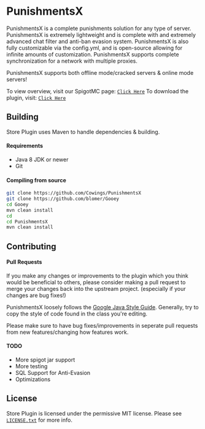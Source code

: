 # PunishmentsX
PunishmentsX is a complete punishments solution for any type of server. PunishmentsX is extremely lightweight and is complete with and extremely advanced chat filter and anti-ban evasion system. PunishmentsX is also fully customizable via the config.yml, and is open-source allowing for infinite amounts of customization. PunishmentsX supports complete synchronization for a network with multiple proxies.

PunishmentsX supports both offline mode/cracked servers & online mode servers!

To view overview, visit our SpigotMC page: [`Click Here`](https://www.spigotmc.org/resources/free-open-source-punishmentsx-punishgui-fully-configurable-advanced-filter-anti-banevasion.99210/)
To download the plugin, visit: [`Click Here`](https://github.com/Cowings/PunishmentsX/releases)

## Building
Store Plugin uses Maven to handle dependencies & building.

#### Requirements
* Java 8 JDK or newer
* Git

#### Compiling from source
```sh
git clone https://github.com/Cowings/PunishmentsX
git clone https://github.com/blomer/Gooey
cd Gooey
mvn clean install
cd
cd PunishmentsX
mvn clean install
```

## Contributing
#### Pull Requests
If you make any changes or improvements to the plugin which you think would be beneficial to others, please consider making a pull request to merge your changes back into the upstream project. (especially if your changes are bug fixes!)

PunishmentsX loosely follows the [Google Java Style Guide](https://google.github.io/styleguide/javaguide.html). Generally, try to copy the style of code found in the class you're editing. 

Please make sure to have bug fixes/improvements in seperate pull requests from new features/changing how features work.

#### TODO
* More spigot jar support
* More testing
* SQL Support for Anti-Evasion
* Optimizations

## License
Store Plugin is licensed under the permissive MIT license. Please see [`LICENSE.txt`](https://github.com/Cowings/PunishmentsX/blob/master/LICENSE.txt) for more info.
